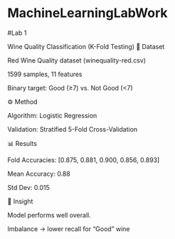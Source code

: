 # MachineLearningLabWork
#Lab 1

Wine Quality Classification (K-Fold Testing)
📂 Dataset

Red Wine Quality dataset (winequality-red.csv)

1599 samples, 11 features

Binary target: Good (≥7) vs. Not Good (<7)

⚙️ Method

Algorithm: Logistic Regression

Validation: Stratified 5-Fold Cross-Validation

📊 Results

Fold Accuracies: [0.875, 0.881, 0.900, 0.856, 0.893]

Mean Accuracy: 0.88

Std Dev: 0.015

📝 Insight

Model performs well overall.

Imbalance → lower recall for “Good” wine
